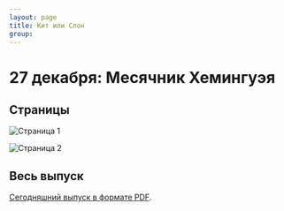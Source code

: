 ```yaml
---
layout: page
title: Кит или Слон
group: 
---
```


# 27 декабря: Месячник Хемингуэя

## Страницы

![Страница 1](https://www.dropbox.com/scl/fi/r7dkbbpzzkmuqef9ydg7c/2024-12-27-page001.jpg?rlkey=bq973y19i0ogni4lp0ht6sdcd&raw=1)

![Страница 2](https://www.dropbox.com/scl/fi/lyt8lrhjc8hg5grg3npiw/2024-12-27-page002.jpg?rlkey=sguhdzp53g6tsi07o7747g86z&raw=1)

## Весь выпуск

[Сегодняшний выпуск в формате PDF](https://www.dropbox.com/scl/fi/phqdruh165zvoqywm4ubl/2024-12-27.pdf?rlkey=g2atkw0ergdfmgu4s7ms7zk2k&raw=1). 


